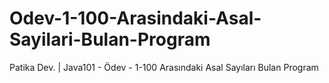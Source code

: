 # Odev-1-100-Arasindaki-Asal-Sayilari-Bulan-Program
Patika Dev. | Java101 - Ödev - 1-100 Arasındaki Asal Sayıları Bulan Program
